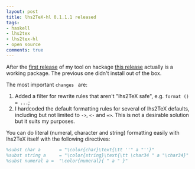 ```yaml
---
layout: post
title: lhs2TeX-hl 0.1.1.1 released
tags:
- haskell
- lhs2tex
- lhs2tex-hl
- open source
comments: true
---
```

After the <a
href="http://alessandrovermeulen.me/2010/10/23/lhs2tex-hl-released/">first
release</a> of my tool on hackage <a
href="http://hackage.haskell.org/package/lhs2TeX-hl-0.1.1.1">this release</a>
actually is a working package. The previous one didn't install out of the box.

The most important `changes ` are:

1. Added a filter for rewrite rules that aren't "lhs2TeX safe", e.g. `format () = ...`;
1. I hardcoded the default formatting rules for several of lhs2TeX defaults,
   including but not limited to `->`, `<-` and `=>`. This is not a desirable
   solution but it suits my purposes.

You can do literal (numeral, character and string) formatting easily with
lhs2TeX itself with the following directives:

``` latex
%subst char a    	= "\color{char}\text{\tt ''" a "''}"
%subst string a  	= "\color{string}\text{\tt \char34 " a "\char34}"
%subst numeral a =  "\color{numeral}{ " a " }"
```
